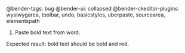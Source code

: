 @bender-tags: bug
@bender-ui: collapsed
@bender-ckeditor-plugins: wysiwygarea, toolbar, undo, basicstyles, uberpaste, sourcearea, elementspath

1. Paste bold text from word.

Expected result: bold text should be bold and red.
